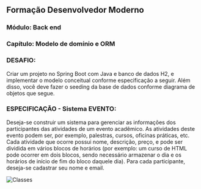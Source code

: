 ## Formação Desenvolvedor Moderno
### Módulo: Back end
### Capítulo: Modelo de domínio e ORM

### DESAFIO:
Criar um projeto no Spring Boot com Java e banco de dados H2, e implementar o modelo
conceitual conforme especificação a seguir. Além disso, você deve fazer o seeding da base de dados
conforme diagrama de objetos que segue.

### ESPECIFICAÇÃO - Sistema EVENTO:
Deseja-se construir um sistema para gerenciar as informações dos participantes das atividades de um
evento acadêmico. As atividades deste evento podem ser, por exemplo, palestras, cursos, oficinas
práticas, etc. Cada atividade que ocorre possui nome, descrição, preço, e pode ser dividida em vários
blocos de horários (por exemplo: um curso de HTML pode ocorrer em dois blocos, sendo necessário
armazenar o dia e os horários de início de fim do bloco daquele dia). Para cada participante, deseja-se
cadastrar seu nome e email.

![Classes]('blob:https://github.com/14e2b4e5-b661-4572-bb8b-b84acf5baffd')